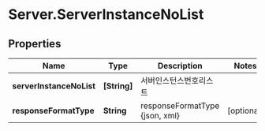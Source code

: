 # Server.ServerInstanceNoList

## Properties
Name | Type | Description | Notes
------------ | ------------- | ------------- | -------------
**serverInstanceNoList** | **[String]** | 서버인스턴스번호리스트 | 
**responseFormatType** | **String** | responseFormatType {json, xml} | [optional] 


